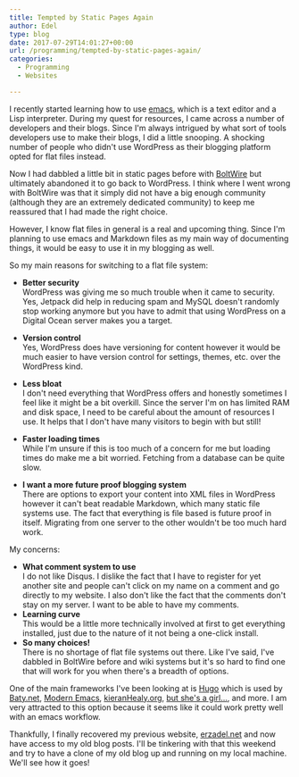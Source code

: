 ```yaml
---
title: Tempted by Static Pages Again
author: Edel
type: blog
date: 2017-07-29T14:01:27+00:00
url: /programming/tempted-by-static-pages-again/
categories:
  - Programming
  - Websites

---
```

I recently started learning how to use [emacs][1], which is a text editor and a Lisp interpreter. During my quest for resources, I came across a number of developers and their blogs. Since I'm always intrigued by what sort of tools developers use to make their blogs, I did a little snooping. A shocking number of people who didn't use WordPress as their blogging platform opted for flat files instead.

Now I had dabbled a little bit in static pages before with [BoltWire][2] but ultimately abandoned it to go back to WordPress. I think where I went wrong with BoltWire was that it simply did not have a big enough community (although they are an extremely dedicated community) to keep me reassured that I had made the right choice.

However, I know flat files in general is a real and upcoming thing. Since I'm planning to use emacs and Markdown files as my main way of documenting things, it would be easy to use it in my blogging as well.

So my main reasons for switching to a flat file system:

  * **Better security**  
    WordPress was giving me so much trouble when it came to security. Yes, Jetpack did help in reducing spam and MySQL doesn't randomly stop working anymore but you have to admit that using WordPress on a Digital Ocean server makes you a target.</li> 

  * **Version control**  
    Yes, WordPress does have versioning for content however it would be much easier to have version control for settings, themes, etc. over the WordPress kind.
  * **Less bloat**  
    I don't need everything that WordPress offers and honestly sometimes I feel like it might be a bit overkill. Since the server I'm on has limited RAM and disk space, I need to be careful about the amount of resources I use. It helps that I don't have many visitors to begin with but still!
  * **Faster loading times**  
    While I'm unsure if this is too much of a concern for me but loading times do make me a bit worried. Fetching from a database can be quite slow.
  * **I want a more future proof blogging system**  
    There are options to export your content into XML files in WordPress however it can't beat readable Markdown, which many static file systems use. The fact that everything is file based is future proof in itself. Migrating from one server to the other wouldn't be too much hard work.

My concerns:

  * **What comment system to use**  
    I do not like Disqus. I dislike the fact that I have to register for yet another site and people can't click on my name on a comment and go directly to my website. I also don't like the fact that the comments don't stay on my server. I want to be able to have my comments.
  * **Learning curve**  
    This would be a little more technically involved at first to get everything installed, just due to the nature of it not being a one-click install.
  * **So many choices!**  
    There is no shortage of flat file systems out there. Like I've said, I've dabbled in BoltWire before and wiki systems but it's so hard to find one that will work for you when there's a breadth of options.

One of the main frameworks I've been looking at is [Hugo][3] which is used by [Baty.net][4], [Modern Emacs][5], [kieranHealy.org][6], [but she's a girl&#8230;][7], and more. I am very attracted to this option because it seems like it could work pretty well with an emacs workflow.

Thankfully, I finally recovered my previous website, [erzadel.net][8] and now have access to my old blog posts. I'll be tinkering with that this weekend and try to have a clone of my old blog up and running on my local machine. We'll see how it goes!

 [1]: https://www.gnu.org/software/emacs/
 [2]: https://www.boltwire.com/
 [3]: http://gohugo.io/
 [4]: https://baty.net/
 [5]: http://www.modernemacs.com
 [6]: https://kieranhealy.org
 [7]: http://www.rousette.org.uk/blog
 [8]: http://erzadel.net